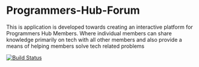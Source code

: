# Programmers-Hub-Forum
This is application is developed towards creating an interactive platform for Programmers Hub Members. Where individual members can share knowledge primarily on tech with all other members and also provide a means of helping members solve tech related problems 

[![Build Status](https://travis-ci.org/teezyfortune/Programmers-Hub-Forum.svg?branch=develop)](https://travis-ci.org/teezyfortune/Programmers-Hub-Forum)